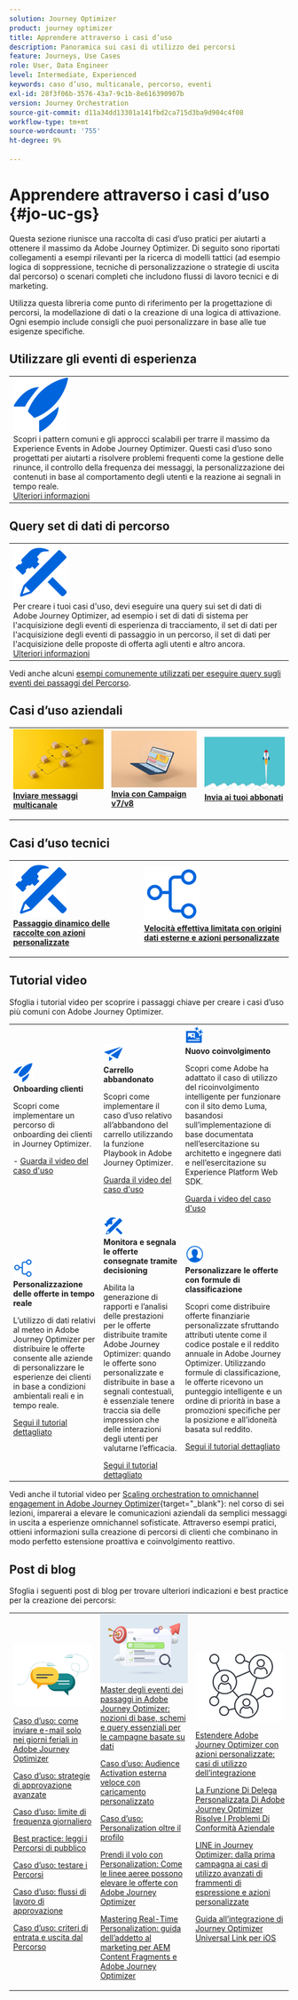 ```yaml
---
solution: Journey Optimizer
product: journey optimizer
title: Apprendere attraverso i casi d’uso
description: Panoramica sui casi di utilizzo dei percorsi
feature: Journeys, Use Cases
role: User, Data Engineer
level: Intermediate, Experienced
keywords: caso d’uso, multicanale, percorso, eventi
exl-id: 28f3f06b-3576-43a7-9c1b-8e616390907b
version: Journey Orchestration
source-git-commit: d11a34dd13301a141fbd2ca715d3ba9d904c4f08
workflow-type: tm+mt
source-wordcount: '755'
ht-degree: 9%

---
```


# Apprendere attraverso i casi d’uso {#jo-uc-gs}

Questa sezione riunisce una raccolta di casi d’uso pratici per aiutarti a ottenere il massimo da Adobe Journey Optimizer. Di seguito sono riportati collegamenti a esempi rilevanti per la ricerca di modelli tattici (ad esempio logica di soppressione, tecniche di personalizzazione o strategie di uscita dal percorso) o scenari completi che includono flussi di lavoro tecnici e di marketing.

Utilizza questa libreria come punto di riferimento per la progettazione di percorsi, la modellazione di dati o la creazione di una logica di attivazione. Ogni esempio include consigli che puoi personalizzare in base alle tue esigenze specifiche.


## Utilizzare gli eventi di esperienza

<table style="table-layout:fixed">
<tr style="border: 0;">
  <td>
    <div>
    <a href="exp-event-lookup.md">
    <img alt="best practice per la ricerca di eventi esperienza" src="../assets/do-not-localize/icon-quick-start.svg" /></a> 
    <br>Scopri i pattern comuni e gli approcci scalabili per trarre il massimo da Experience Events in Adobe Journey Optimizer. Questi casi d’uso sono progettati per aiutarti a risolvere problemi frequenti come la gestione delle rinunce, il controllo della frequenza dei messaggi, la personalizzazione dei contenuti in base al comportamento degli utenti e la reazione ai segnali in tempo reale.
    </div>
      <div>
     <a href="exp-event-lookup.md">Ulteriori informazioni</a></div>
    </div>
  </td>
</tr>
</table>


## Query set di dati di percorso

<table style="table-layout:fixed">
<tr style="border: 0;">
  <td>
    <div>
    <a href="../data/datasets-query-examples.md">
    <img alt="esempi di query" src="../assets/do-not-localize/icon-configure.svg"/></a> 
    <br>Per creare i tuoi casi d'uso, devi eseguire una query sui set di dati di Adobe Journey Optimizer, ad esempio i set di dati di sistema per l'acquisizione degli eventi di esperienza di tracciamento, il set di dati per l'acquisizione degli eventi di passaggio in un percorso, il set di dati per l'acquisizione delle proposte di offerta agli utenti e altro ancora.
    </div>
      <div>
     <a href="../data/datasets-query-examples.md">Ulteriori informazioni</a></div>
    </div>
  </td>
</tr>
</table>

Vedi anche alcuni [esempi comunemente utilizzati per eseguire query sugli eventi dei passaggi del Percorso](../reports/query-examples.md).


## Casi d’uso aziendali

<table style="table-layout:fixed"><tr style="border: 0;">
<td>
<a href="../building-journeys/journeys-uc.md">
<img alt="Inviare messaggi multicanale" src="../assets/do-not-localize/start-journey.jpeg">
</a>
<div>
<a href="../building-journeys/journeys-uc.md"><strong>Inviare messaggi multicanale</strong></a>
</div>
<p>
</td>
<td>
<a href="ajo-ac.md">
<img alt="Inviare un messaggio tramite Campaign" src="../assets/do-not-localize/start-interface.jpeg">
</a>
<div><a href="ajo-ac.md"><strong>Invia con Campaign v7/v8</strong>
</div>
<p>
</td>
<td>
<a href="message-to-subscribers-uc.md">
<img alt="Inviare un messaggio agli abbonati" src="../assets/do-not-localize/start-quick.png">
</a>
<div>
<a href="message-to-subscribers-uc.md"><strong>Invia ai tuoi abbonati</strong></a>
</div>
<p></td>
</tr></table>

## Casi d’uso tecnici

<table style="table-layout:fixed"><tr style="border: 0;">
<td>
<a href="collections.md">
<img alt="Passaggio dinamico delle raccolte tramite azioni personalizzate" src="../assets/do-not-localize/icon-configure.svg">
</a>
<div>
<a href="collections.md"><strong>Passaggio dinamico delle raccolte con azioni personalizzate</strong></a>
</div>
<p>
</td>
<td>
<a href="limit-throughput.md">
<img alt="Limite di trasmissione con origini dati esterne e azioni personalizzate" src="../assets/do-not-localize/icon-first-journey.svg">
</a>
<div><a href="limit-throughput.md"><strong>Velocità effettiva limitata con origini dati esterne e azioni personalizzate</strong></a>
</div>
<p>
</td>
</tr></table>

## Tutorial video

Sfoglia i tutorial video per scoprire i passaggi chiave per creare i casi d’uso più comuni con Adobe Journey Optimizer.


<table style="table-layout:auto">
  <tr style="border: 0;">
    <td>
      <img src="../assets/do-not-localize/icon-quick-start.svg" width="35px">
    <br/>
      <strong>Onboarding clienti</strong><br/><p>Scopri come implementare un percorso di onboarding dei clienti in Journey Optimizer.</p> - <a href="https://experienceleague.adobe.com/it/docs/journey-optimizer-learn/tutorials/use-cases/customer-onboarding" target="_blank">Guarda il video del caso d'uso</a>
    </td>
    <td>
      <img src="../assets/do-not-localize/icon-campaign.svg" width="35px">
    <br/>
      <strong>Carrello abbandonato</strong><br/><p>Scopri come implementare il caso d’uso relativo all’abbandono del carrello utilizzando la funzione Playbook in Adobe Journey Optimizer.</p><a href="https://experienceleague.adobe.com/it/docs/journey-optimizer-learn/tutorials/use-cases/abandoned-cart" target="_blank">Guarda il video del caso d'uso</a>
    </td>
    <td>
      <img src="../assets/do-not-localize/icon-content.svg" width="35px">
    <br/>
      <strong>Nuovo coinvolgimento</strong><br/><p>Scopri come Adobe ha adattato il caso di utilizzo del ricoinvolgimento intelligente per funzionare con il sito demo Luma, basandosi sull’implementazione di base documentata nell’esercitazione su architetto e ingegnere dati e nell’esercitazione su Experience Platform Web SDK.</p><a href="https://experienceleague.adobe.com/it/docs/experience-platform/rtcdp/use-cases/personalization-insights-engagement/use-cases-luma" target="_blank">Guarda i video del caso d'uso</a> 
    </td>
  </tr>
  <tr style="border: 0;">
    <td>
      <img src="../assets/do-not-localize/icon-experience.svg" width="35px">
    <br/>
      <strong>Personalizzazione delle offerte in tempo reale</strong><br/><p>L’utilizzo di dati relativi al meteo in Adobe Journey Optimizer per distribuire le offerte consente alle aziende di personalizzare le esperienze dei clienti in base a condizioni ambientali reali e in tempo reale.</p><a href="https://experienceleague.adobe.com/it/docs/journey-optimizer-learn/personalizing-offers-with-real-time-weather-data/introduction" target="_blank">Segui il tutorial dettagliato</a>
    </td>
    <td>
      <img src="../assets/do-not-localize/icon-configure.svg" width="35px">
    <br/>
      <strong>Monitora e segnala le offerte consegnate tramite decisioning</strong><br/><p>Abilita la generazione di rapporti e l’analisi delle prestazioni per le offerte distribuite tramite Adobe Journey Optimizer: quando le offerte sono personalizzate e distribuite in base a segnali contestuali, è essenziale tenere traccia sia delle impression che delle interazioni degli utenti per valutarne l’efficacia.</p><a href="https://experienceleague.adobe.com/it/docs/journey-optimizer-learn/reporting-on-ajo-od/introduction" target="_blank">Segui il tutorial dettagliato</a> 
    </td>
    <td>
      <img src="../assets/do-not-localize/icon_profile-audience.svg" width="35px">
    <br/>
      <strong>Personalizzare le offerte con formule di classificazione</strong><br/><p>Scopri come distribuire offerte finanziarie personalizzate sfruttando attributi utente come il codice postale e il reddito annuale in Adobe Journey Optimizer. Utilizzando formule di classificazione, le offerte ricevono un punteggio intelligente e un ordine di priorità in base a promozioni specifiche per la posizione e all’idoneità basata sul reddito.</p><a href="https://experienceleague.adobe.com/it/docs/journey-optimizer-learn/personalizing-offers-with-ranking-formulas-based-on-user-zip-code-and-income/introduction" target="_blank">Segui il tutorial dettagliato</a> 
    </td>
  </tr>
</table>

Vedi anche il tutorial video per [Scaling orchestration to omnichannel engagement in Adobe Journey Optimizer](https://experienceleague.adobe.com/it/docs/journey-optimizer-learn/scaling-orchestration-to-omnichannel-engagement/introduction){target="_blank"}: nel corso di sei lezioni, imparerai a elevare le comunicazioni aziendali da semplici messaggi in uscita a esperienze omnichannel sofisticate. Attraverso esempi pratici, ottieni informazioni sulla creazione di percorsi di clienti che combinano in modo perfetto estensione proattiva e coinvolgimento reattivo.



## Post di blog

Sfoglia i seguenti post di blog per trovare ulteriori indicazioni e best practice per la creazione dei percorsi:

<table style="table-layout:fixed"><tr style="border: 0;">
<td>
<img alt="Post di blog" src="../assets/do-not-localize/community.jpeg">
<div>
<p><a href="https://experienceleaguecommunities.adobe.com/t5/journey-optimizer-blogs/how-to-send-emails-only-on-weekdays-in-adobe-journey-optimizer/ba-p/760400" target="_blank">Caso d’uso: come inviare e-mail solo nei giorni feriali in Adobe Journey Optimizer</a></p>
<p><a href="https://experienceleaguecommunities.adobe.com/t5/journey-optimizer-blogs/advanced-approval-strategies-in-adobe-journey-optimizer/ba-p/761396" target="_blank">Caso d’uso: strategie di approvazione avanzate</a></p>
<p><a href="https://experienceleaguecommunities.adobe.com/t5/journey-optimizer-blogs/elevate-customer-experience-with-daily-frequency-capping-in-ajo/ba-p/761510" target="_blank">Caso d’uso: limite di frequenza giornaliero</a></p>
<p><a href="https://experienceleaguecommunities.adobe.com/t5/journey-optimizer-blogs/mastering-read-audience-journeys-in-adobe-journey-optimizer-a/ba-p/761445" target="_blank">Best practice: leggi i Percorsi di pubblico</a></p>
<p><a href="https://experienceleaguecommunities.adobe.com/t5/journey-optimizer-blogs/from-plan-to-perfection-how-to-test-your-ajo-journeys-for-10/ba-p/761270" target="_blank">Caso d’uso: testare i Percorsi</a></p>
<p><a href="https://experienceleaguecommunities.adobe.com/t5/journey-optimizer-blogs/deliver-with-confidence-approval-workflows-across-adobe-journey/ba-p/760900" target="_blank">Caso d’uso: flussi di lavoro di approvazione</a></p>
<p><a href="https://experienceleaguecommunities.adobe.com/t5/journey-optimizer-blogs/mastering-journey-entry-and-exit-criteria-in-adobe-journey/ba-p/760958" target="_blank">Caso d’uso: criteri di entrata e uscita dal Percorso</a></p>
</div>
<p>
</td>
<td>
<img alt="Eventi dei passaggi nei Percorsi" src="../assets/do-not-localize/list.jpeg">
<div>
<a href="https://experienceleaguecommunities.adobe.com/t5/journey-optimizer-blogs/mastering-step-events-in-adobe-journey-optimizer-fundamentals/ba-p/762024" target="_blank">Master degli eventi dei passaggi in Adobe Journey Optimizer: nozioni di base, schemi e query essenziali per le campagne basate su dati
</a></p>
<p><a href="https://experienceleaguecommunities.adobe.com/t5/journey-optimizer-blogs/fast-external-audience-activation-with-custom-upload/ba-p/761658" target="_blank">Caso d’uso: Audience Activation esterna veloce con caricamento personalizzato</a></p>
<p><a href="https://experienceleaguecommunities.adobe.com/t5/journey-optimizer-blogs/personalization-beyond-the-ajo-profile-bringing-non-profile/ba-p/769225" target="_blank">Caso d’uso: Personalization oltre il profilo
</a></p>
<p><a href="https://experienceleaguecommunities.adobe.com/t5/journey-optimizer-blogs/take-flight-with-personalization-how-airlines-can-elevate-offers/ba-p/767513" target="_blank">Prendi il volo con Personalization: Come le linee aeree possono elevare le offerte con Adobe Journey Optimizer
</a></p>
<p><a href="https://experienceleaguecommunities.adobe.com/t5/journey-optimizer-blogs/mastering-real-time-personalization-a-marketer-s-guide-to-aem/ba-p/762606" target="_blank">Mastering Real-Time Personalization: guida dell’addetto al marketing per AEM Content Fragments e Adobe Journey Optimizer
</a></p>
</div>
<p></td>
<td>
<img alt="Azioni personalizzate" src="../assets/do-not-localize/step-event.jpeg">
<div><p><a href="https://experienceleaguecommunities.adobe.com/t5/journey-optimizer-blogs/how-to-extend-adobe-journey-optimizer-with-custom-actions/ba-p/761323" target="_blank">Estendere Adobe Journey Optimizer con azioni personalizzate: casi di utilizzo dell’integrazione
</a></p>
</div>
<div><p><a href="https://experienceleaguecommunities.adobe.com/t5/journey-optimizer-blogs/breaking-down-barriers-how-adobe-journey-optimizer-s-custom/ba-p/759223" target="_blank">La Funzione Di Delega Personalizzata Di Adobe Journey Optimizer Risolve I Problemi Di Conformità Aziendale
</a></p>
</div>
<div><p><a href="https://experienceleaguecommunities.adobe.com/t5/journey-optimizer-blogs/line-in-ajo-from-first-campaign-to-advanced-expression-fragment/ba-p/771048" target="_blank">LINE in Journey Optimizer: dalla prima campagna ai casi di utilizzo avanzati di frammenti di espressione e azioni personalizzate
</a></p>
</div>
<div><p><a href="https://experienceleaguecommunities.adobe.com/t5/journey-optimizer-blogs/ajo-universal-link-integration-guide-for-ios/ba-p/768669" target="_blank">Guida all’integrazione di Journey Optimizer Universal Link per iOS
</a></p>
</div>
</td>
</tr></table>